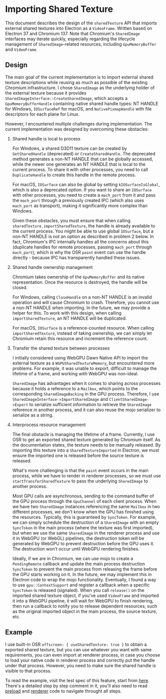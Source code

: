 # Importing Shared Texture

This document describes the design of the `sharedTexture` API that imports external shared textures into Electron as a `VideoFrame`. Written based on Electron 37 and Chromium 137. Note that Chromium's `SharedImage` interfaces may iterate quickly, especially regarding the lifecycle management of `SharedImage`-related resources, including `GpuMemoryBuffer` and `VideoFrame`.

## Design

The main goal of the current implementation is to import external shared texture descriptions while reusing as much as possible of the existing Chromium infrastructure. I chose `SharedImage` as the underlying holder of the external texture because it provides `SharedImageInterface::CreateSharedImage`, which accepts a `GpuMemoryBufferHandle` containing native shared handle types: NT HANDLE for Windows, `IOSurfaceRef` for macOS, and `NativePixmapHandle` with file descriptors for each plane for Linux.

However, I encountered multiple challenges during implementation. The current implementation was designed by overcoming these obstacles:

1. Shared handle is local to process

   For Windows, a shared D3D11 texture can be created by `GetSharedHandle` (deprecated) or `CreateSharedHandle`. The deprecated method generates a non-NT HANDLE that can be globally accessed, while the newer one generates an NT HANDLE that is local to the current process. To share it with other processes, you need to call `DuplicateHandle` to create this handle in the remote process.

   For macOS, `IOSurface` can also be global by setting `kIOSurfaceIsGlobal`, which is also a deprecated option. If you want to share an `IOSurface` with other processes, you need to create a `mach_port` from it and pass the `mach_port` through a previously created IPC (which also uses `mach_port` as transport), making it significantly more complex than Windows.

   Given these obstacles, you must ensure that when calling `sharedTexture.importSharedTexture`, the handle is already available to the current process. You might be able to use global `IOSurface`, but a non-NT HANDLE is not an option as described in problem 2 below. In fact, Chromium's IPC internally handles all the concerns about this (duplicate handles for remote processes, passing `mach_port` through `mach_port`), which is why the OSR `paint` event can use the handle directly - because IPC has transparently handled these issues.

2. Shared handle ownership management

   Chromium takes ownership of the `GpuMemoryBuffer` and its native representation. Once the resource is destroyed, the handle will be closed.

   For Windows, calling `CloseHandle` on a non-NT HANDLE is an invalid operation and will cause Chromium to crash. Therefore, you cannot use a non-NT HANDLE when importing. In the future, we may provide a helper for this. To work with this design, when calling `importSharedTexture`, an NT HANDLE will be duplicated.

   For macOS, `IOSurface` is a reference-counted resource. When calling `importSharedTexture`, instead of taking ownership, we can simply let Chromium retain this resource and increment the reference count.

3. Transfer the shared texture between processes

   I initially considered using WebGPU Dawn Native API to import the external texture as a `WGPUSharedTextureMemory`, but encountered more problems. For example, it was unable to export, difficult to manage the lifetime of a frame, and working with WebGPU was non-ideal.

   `SharedImage` has advantages when it comes to sharing across processes because it holds a reference to a `Mailbox`, which points to the corresponding `SharedImageBacking` in the GPU process. Therefore, I use `SharedImageInterface->ImportSharedImage` and `ClientSharedImage->Export` to serialize sufficient information to retrieve the `SharedImage` reference in another process, and it can also reuse the mojo serializer to serialize as a string.

4. Interprocess resource management

   The final obstacle is managing the lifetime of a frame. Currently, I use OSR to get an exported shared texture generated by Chromium itself. As the documentation states, the texture needs to be manually released. By importing this texture into a `SharedTextureImported` in Electron, we must ensure the imported one is released before the source texture is released.

   What's more challenging is that the `paint` event occurs in the main process, while we have to render in renderer processes, so we must use `startTransferSharedTexture` to pass the underlying `SharedImage` to another process.

   Most GPU calls are asynchronous, sending to the command buffer of the GPU process through the `GpuChannel` of each client process. When we have two `SharedImage` instances referencing the same `Mailbox` in two different processes, we don't know when the GPU has finished using the resources. Typically, this is guaranteed by `SyncToken`. For example, we can simply schedule the destruction of a `SharedImage` with an empty `SyncToken` in the main process (where the texture was first imported), but when we use the same `SharedImage` in the renderer process and use it in WebGPU (or WebGL) pipelines, the destruction token will be generated by WebGPU to prevent destruction before the GPU uses it. The destruction won't occur until WebGPU rendering finishes.

   Ideally, if we are in Chromium, we can use mojo to create a `PendingRemote` callback and update the main process destruction `SyncToken` to prevent the main process from releasing the frame before the GPU starts working on it. In the future, we may implement this in Electron code to wrap the mojo functionality. Eventually, I found a way to use `gpu::ContextSupport` and register a callback when a specific `SyncToken` is released (signaled). When you call `release()` on the imported shared texture object, if you've used `VideoFrame` and imported it into a WebGPU pipeline, it will wait for WebGPU to finish rendering, then run a callback to notify you to release dependent resources, such as the original imported object in the main process, the source texture, etc.

## Example

I use built-in OSR `offscreen: { useSharedTexture: true }` to obtain a exported shared texture, but you can use whatever you want with same requirements, you can even import at renderer process, in case you choose to load your native code in renderer process and correctly put the handle under that process. However, you need to make sure the shared handle is visible to that process.

To read the example, visit the test spec of this feature, start from [here](https://github.com/electron/electron/blob/main/spec/api-shared-texture-spec.ts). There's a detailed step by step comment in it, you'll also need to read [preload](https://github.com/electron/electron/blob/main/spec/fixtures/api/shared-texture/preload.js) and [renderer](https://github.com/electron/electron/blob/main/spec/fixtures/api/shared-texture/renderer.js) code to navigate throught all steps.
